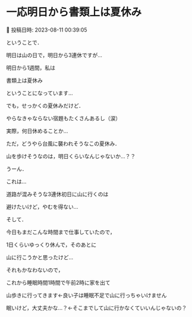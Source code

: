 # 一応明日から書類上は夏休み

📅 投稿日時: 2023-08-11 00:39:05

ということで．


明日は山の日で，明日から3連休ですが…


明日から1週間，私は


書類上は夏休み


ということになっています…





でも，せっかくの夏休みだけど．


やらなきゃならない宿題もたくさんあるし（涙）


実際，何日休めることか…





ただ，どうやら台風に襲われそうなこの夏休み．


山を歩けそうなのは，明日くらいなんじゃないか…？？





うーん．


これは…


道路が混みそうな3連休初日に山に行くのは


避けたいけど，やむを得ない…





そして．


今日もまだこんな時間まで仕事していたので，


1日くらいゆっくり休んで，そのあとに


山に行こうかと思ったけど…


それもかなわないので，





これから睡眠時間1時間で午前2時に家を出て


山歩きに行ってきます←良い子は睡眠不足で山に行っちゃいけません





眠いけど，大丈夫かな…？←そこまでして山に行かなくていいんじゃないの？
